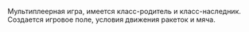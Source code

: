 Мультиплеерная игра, имеется класс-родитель и класс-наследник. Создается игровое поле, условия движения ракеток и мяча.

